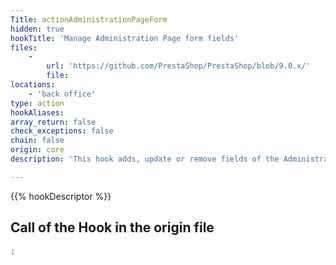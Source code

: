```yaml
---
Title: actionAdministrationPageForm
hidden: true
hookTitle: 'Manage Administration Page form fields'
files:
    -
        url: 'https://github.com/PrestaShop/PrestaShop/blob/9.0.x/'
        file: 
locations:
    - 'back office'
type: action
hookAliases: 
array_return: false
check_exceptions: false
chain: false
origin: core
description: 'This hook adds, update or remove fields of the Administration Page form'

---
```


{{% hookDescriptor %}}

## Call of the Hook in the origin file

```php
;
```
